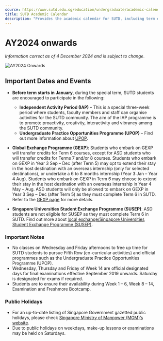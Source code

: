 ```yaml
---
source: https://www.sutd.edu.sg/education/undergraduate/academic-calendar/overview/ay2024-onwards/
title: SUTD Academic Calendar
description: "Provides the academic calendar for SUTD, including term dates, holidays, and internship periods."
---
```


# AY2024 onwards

*Information correct as of 4 December 2024 and is subject to change.*

![AY2024 Onwards](https://www.sutd.edu.sg/wp-content/uploads/2024/12/AY2024_onwards-Mobile_a02994.jpg)

## Important Dates and Events

* **Before term starts in January**, during the special term, SUTD students are encouraged to participate in the following:
  * **Independent Activity Period (IAP)** – This is a special three-week period where students, faculty members and staff can organise activities for the SUTD community. The aim of the IAP programme is to promote proactivity, creativity, interactivity and vibrancy among the SUTD community.
  * **Undergraduate Practice Opportunities Programme (UPOP)** – Find out more information about [UPOP](https://www.sutd.edu.sg/campus-life/undergraduate-opportunities-programme/upop/).

* **Global Exchange Programme (GEXP)**: Students who embark on GEXP will transfer credits for Term 6 courses, except for ASD students who will transfer credits for Terms 7 and/or 8 courses. Students who embark on GEXP in Year 3 Sep – Dec (after Term 5) may opt to extend their stay in the host destination with an overseas internship (only for selected destinations), or undertake a 6 to 8 months internship (Year 3 Jan – Year 4 Aug). Students who embark on GEXP in Term 6 may choose to extend their stay in the host destination with an overseas internship in Year 4 May – Aug. ASD students will only be allowed to embark on GEXP in Year 3 Sep – Dec (after Term 5) as they must complete Term 6 in SUTD. Refer to the [GEXP page](https://www.sutd.edu.sg/campus-life/global-experience-and-exchange/student-exchange/outbound/global-exchange-programme-gexp/) for more details.

* **Singapore Universities Student Exchange Programme (SUSEP)**: ASD students are not eligible for SUSEP as they must complete Term 6 in SUTD. Find out more about [local exchange/Singapore Universities Student Exchange Programme (SUSEP)](https://www.sutd.edu.sg/campus-life/global-experience-and-exchange/student-exchange/outbound/singapore-universities-student-exchange-programme/).

### Important Notes
* No classes on Wednesday and Friday afternoons to free up time for SUTD students to pursue Fifth Row (co-curricular activities) and official programmes such as the Undergraduate Practice Opportunities Programme (UPOP).
* Wednesday, Thursday and Friday of Week 14 are official designated days for final examinations effective September 2019 onwards. Saturday is designated for exams if required.
* Students are to ensure their availability during Week 1 – 6, Week 8 – 14, Examination and Freshmore Bootcamp.

### Public Holidays
* For an up-to-date listing of Singapore Government gazetted public holidays, please check [Singapore Ministry of Manpower (MOM)’s website](http://www.mom.gov.sg/employment-practices/employment-rights-conditions/leave-and-holiday/Pages/public-holidays.aspx).
* Due to public holidays on weekdays, make-up lessons or examinations may be held on Saturdays.